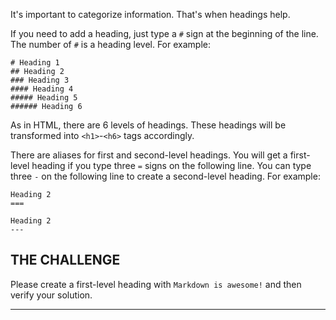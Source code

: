 It's important to categorize information. That's when headings help.

If you need to add a heading, just type a `#` sign at the beginning of the line. The number of `#` is a heading level. For example:

    # Heading 1
    ## Heading 2
    ### Heading 3
    #### Heading 4
    ##### Heading 5
    ###### Heading 6

As in HTML, there are 6 levels of headings. These headings will be transformed into `<h1>`-`<h6>` tags accordingly.

There are aliases for first and second-level headings. You will get a first-level heading if you type three `=` signs on the following line.
You can type three `-` on the following line to create a second-level heading. For example:

    Heading 2
    ===

    Heading 2
    ---

## THE CHALLENGE

Please create a first-level heading with `Markdown is awesome!` and then verify your solution.

---

